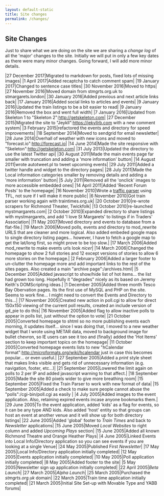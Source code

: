 ```yaml
---
layout: default-static
title: Site changes
permalink: /changes/
---
```


## Site Changes

Just to share what we are doing on the site we are sharing a _change log_ of all the 'major' changes to the site.  Initially we will put in only a few key dates as there were many minor changes.  Going forward, I will add more minor details.

|27 December 2017|Migrated to markdown for posts, fixed lots of missing images|
|1 April 2017|Added recaptcha to catch comment spam|
|19 January 2017|Changed to sentence case titles|
|30 November 2016|Moved to https|
|27 November 2016|Moved domain from stmgrts.org.uk to stmargarets.london|
|30 January 2016|Added previous and next article links back|
|17 January 2016|Added social links to articles and events|
|9 January 2016|Updated the train listings to be a bit easier to read|
|9 January 2016|Removed the box and went full width|
|7 January 2016|Updated from Skeleton 1 to "Skeleton 2":http://getskeleton.com|
|27 December 2015|Migrated the site to "Jeykll":https://jekyllrb.com with a new comment system|
|3 February 2015|refactored the events and directory for speed improvements|
|18&nbsp;September&nbsp;2014|Moved to sendgrid for email newsletter|
|28 June 2014|Overhall of weather with new icons and moved to "forecast.io":http://forecast.io|
|14 June 2014|Made the site responsive with "Skeleton":http://getskeleton.com|
|31 July 2013|Updated the directory to use the latest Twitter api|
|30 August 2011|Made the main events page far smaller with truncation and adding a 'more information' button|
|14 August 2011|wrote autotweet.pl to tweet upcoming events|
|29 July 2011|Added a twitter handle and widget to the directory pages|
|28 July 2011|Made the Local information categories smaller by removing details and adding a 'more information' button|
|5 July 2011|Removed all the 'onclick' images to more accessible embedded ones|
|14 April 2011|Added 'Recent Forum Posts' to the homepage|
|16 November 2010|Wrote a [traffic parser](/cgi-bin/get_traffic.cgi) using TFL, not sure if I will make it more public|
|6 November 2010|Got train parser working again with traintimes.org.uk|
|20 October 2010|re-wrote scrapers for Richmond Theater, Twickfolk|
|13 October 2010|re-launched mystmargarets.com|
|2 October 2010|Expanded directory to share listings with mystmargarets, and add 'I love St Margarets' to listings if in Traders' Association|
|11 May 2007|Moved directory and events to database from a flat-file.|
|19 March 2006|Moved polls, events and directory to mod_rewrite URLS that are cleaner and more logical.  Also added embeded google maps to single directory listing pages... however, I have to fetch a google map to get the lat/long first, so might prove to be too slow.|
|17 March 2006|Added mod_rewrite to make events urls look _nicer_|
|14 March 2006|Changed the homepage to show 2 full stories and 12 except versions of stories to allow 6 more stories on the homepage.|
|2 February 2006|Added a larger footer to un-clutter the homepage more and add important links to the rest of the sites pages.  Also created a main "archive page":/archives.html|
|5 December 2005|Added javascript to show/hide list of hot items... the list had grown too long.  Hopefully it "degrades" nicely as its based on Jeremy Keith's DOMScripting ideas.|
|1 December 2005|Added three month Tesco Bay Obervation pages.  Its the first use of MySQL and PHP on the site.  Seems to work fine... I might need to convert the Events and Directory to this...|
|17 November 2005|Created new action in poll.cgi to allow for direct 150x150 viewing of the current poll results, created an include version of gd_pie to do this|
|16 November 2005|Added flag to allow inactive polls to appear in polls list, just without the option to vote|
|21 October 2005|Converted homepage to shtml so no more publishing events each morning, it updates itself... since I was doing that, I moved to a new weather widget that I wrote using METAR data, moved to background image for bullet chevron, so IE users can see it too and (finally) added the 'Hot Items' section to keep important topics on the homepage|
|11 October 2005|Converted homepage events lists to new "hCalendar format":http://microformats.org/wiki/hcalendar just in case this becomes popular... or even useful.|
|27 September 2005|Added a _print_ style sheet that makes links visible and gets rid of unnecessary information (e.g. navigation, footer, etc...)|
|21 September 2005|Lowered the limit again on polls to 2 per IP and added javascript warning to that affect.|
|18 September 2005|Made the site 80 pixels wider to give more breathing room|
|15 September 2005|Fixed the Train Parser to work with new format of data|
|15 September 2005|Added a check to make sure people cannot abuse the "polls":/cgi-bin/poll.cgi as easily |
|4 July 2005|Added images to the event application.  Also, retaining expired events incase anyone bookmarks them.|
|29 June 2005|To the event application, added 'kids' as a flag for events, so it can be any type AND kids.  Also added 'host' entity so that groups can host an event at another venue and it will show up for both directory listings|
|22 June 2005|Added 'global' footer to _Train Times_ and back to _Newsletter_ applications|
|15 June 2005|Moved _Local Websites_ to right column and added _Upcoming Plays_ section|
|15 June 2005|Added all known Richmond Theatre and Orange Heather Plays|
|4 June 2005|Linked Events into Local Info/Directory application so you can see events if you are looking at a single Venue|
|24 May 2005|Published First *Newsletter*|
|17 May 2005|Local Info/Directory application initially completed|
|12 May 2005|Events application initially completed|
|10 May 2005|Poll application initially completed|
|8 May 2005|Added footer to the site|
|5 May 2005|Newsletter sign up application initially completed|
|22 April 2005|*Beta Launch*|
|27 March 2005|*Alpha Launch*|
|25 March 2005|Purchased the *stmgrts.org.uk* domain|
|22 March 2005|Train time application initially completed|
|21 March 2005|Initial Site Set-up with Movable Type and YABB forums|
